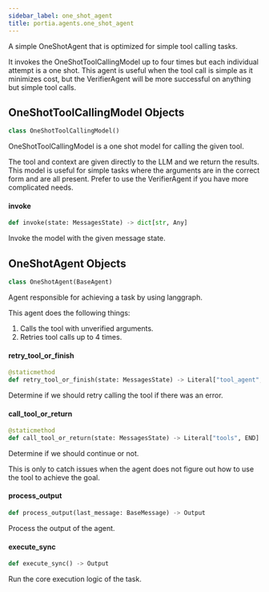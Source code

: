 ```yaml
---
sidebar_label: one_shot_agent
title: portia.agents.one_shot_agent
---
```


A simple OneShotAgent that is optimized for simple tool calling tasks.

It invokes the OneShotToolCallingModel up to four times but each individual attempt is a one shot.
This agent is useful when the tool call is simple as it minimizes cost, but the VerifierAgent will
be more successful on anything but simple tool calls.

## OneShotToolCallingModel Objects

```python
class OneShotToolCallingModel()
```

OneShotToolCallingModel is a one shot model for calling the given tool.

The tool and context are given directly to the LLM and we return the results.
This model is useful for simple tasks where the arguments are in the correct form
and are all present. Prefer to use the VerifierAgent if you have more complicated needs.

#### invoke

```python
def invoke(state: MessagesState) -> dict[str, Any]
```

Invoke the model with the given message state.

## OneShotAgent Objects

```python
class OneShotAgent(BaseAgent)
```

Agent responsible for achieving a task by using langgraph.

This agent does the following things:
1. Calls the tool with unverified arguments.
2. Retries tool calls up to 4 times.

#### retry\_tool\_or\_finish

```python
@staticmethod
def retry_tool_or_finish(state: MessagesState) -> Literal["tool_agent", END]
```

Determine if we should retry calling the tool if there was an error.

#### call\_tool\_or\_return

```python
@staticmethod
def call_tool_or_return(state: MessagesState) -> Literal["tools", END]
```

Determine if we should continue or not.

This is only to catch issues when the agent does not figure out how to use the tool
to achieve the goal.

#### process\_output

```python
def process_output(last_message: BaseMessage) -> Output
```

Process the output of the agent.

#### execute\_sync

```python
def execute_sync() -> Output
```

Run the core execution logic of the task.

